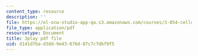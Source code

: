 ```yaml
---
content_type: resource
description: ''
file: https://ol-ocw-studio-app-qa.s3.amazonaws.com/courses/3-054-cellular-solids-structure-properties-and-applications-spring-2015/d141d7bad3dd9e43876d87c7c7dbf9f5_LzA1OqHY68M.pdf
file_type: application/pdf
resourcetype: Document
title: 3play pdf file
uid: d141d7ba-d3dd-9e43-876d-87c7c7dbf9f5
---
```


